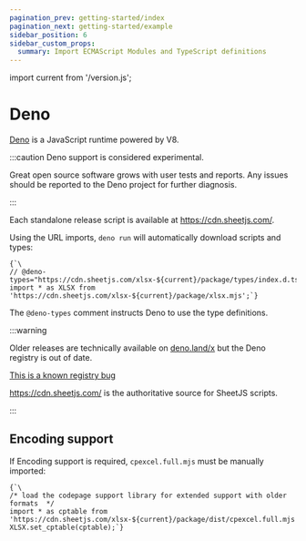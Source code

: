 ```yaml
---
pagination_prev: getting-started/index
pagination_next: getting-started/example
sidebar_position: 6
sidebar_custom_props:
  summary: Import ECMAScript Modules and TypeScript definitions
---
```


import current from '/version.js';

# Deno

[Deno](https://deno.land/) is a JavaScript runtime powered by V8.

:::caution Deno support is considered experimental.

Great open source software grows with user tests and reports. Any issues should
be reported to the Deno project for further diagnosis.

:::

Each standalone release script is available at <https://cdn.sheetjs.com/>.

Using the URL imports, `deno run` will automatically download scripts and types:

<pre><code parentName="pre" {...{"className": "language-ts"}}>{`\
// @deno-types="https://cdn.sheetjs.com/xlsx-${current}/package/types/index.d.ts"
import * as XLSX from 'https://cdn.sheetjs.com/xlsx-${current}/package/xlsx.mjs';`}
</code></pre>

The `@deno-types` comment instructs Deno to use the type definitions.

:::warning

Older releases are technically available on [deno.land/x](https://deno.land/x/)
but the Deno registry is out of date.

[This is a known registry bug](https://github.com/denoland/dotland/issues/2072)

<https://cdn.sheetjs.com/> is the authoritative source for SheetJS scripts.

:::

## Encoding support

If Encoding support is required, `cpexcel.full.mjs` must be manually imported:

<pre><code parentName="pre" {...{"className": "language-ts"}}>{`\
/* load the codepage support library for extended support with older formats  */
import * as cptable from 'https://cdn.sheetjs.com/xlsx-${current}/package/dist/cpexcel.full.mjs';
XLSX.set_cptable(cptable);`}
</code></pre>
